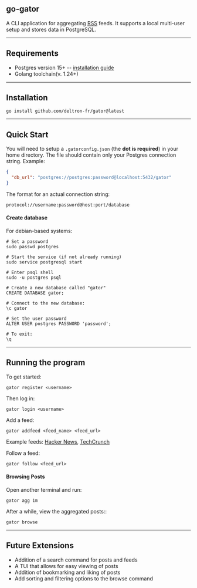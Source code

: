 ## go-gator

A CLI application for aggregating [RSS](https://en.wikipedia.org/wiki/RSS) feeds.
It supports a local multi-user setup and stores data in PostgreSQL.

---

## Requirements

- Postgres version 15+ -- [installation guide](https://www.postgresql.org/download/linux/ubuntu/)
- Golang toolchain(v. 1.24+) 

---

## Installation

```
go install github.com/deltron-fr/gator@latest
```

---

## Quick Start

You will need to setup a `.gatorconfig.json` (the **dot is required**) in your home directory. The file should contain only your Postgres connection string.
Example:

```json
{
  "db_url": "postgres://postgres:password@localhost:5432/gator"
}
```

The format for an actual connection string:

```
protocol://username:password@host:port/database
```


#### Create database

For debian-based systems:

```
# Set a password
sudo passwd postgres
```

```
# Start the service (if not already running)
sudo service postgresql start
```

```
# Enter psql shell
sudo -u postgres psql

# Create a new database called "gator"
CREATE DATABASE gator;

# Connect to the new database:
\c gator

# Set the user password
ALTER USER postgres PASSWORD 'password';

# To exit:
\q
```

---

## Running the program

To get started:

```
gator register <username>
```

Then log in:
```
gator login <username>
```

Add a feed:

```
gator addfeed <feed_name> <feed_url>
```
Example feeds: [Hacker News](https://news.ycombinator.com/rss), [TechCrunch](https://techcrunch.com/feed/)

Follow a feed:

```
gator follow <feed_url>
```

#### Browsing Posts

Open another terminal and run:
```
gator agg 1m
```

After a while, view the aggregated posts::
```
gator browse
```

---

## Future Extensions

- Addition of a search command for posts and feeds
- A TUI that allows for easy viewing of posts
- Addition of bookmarking and liking of posts
- Add sorting and filtering options to the browse command




